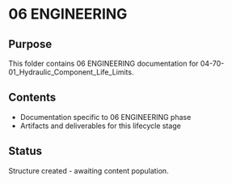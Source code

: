 # 06 ENGINEERING

## Purpose
This folder contains 06 ENGINEERING documentation for 04-70-01_Hydraulic_Component_Life_Limits.

## Contents
- Documentation specific to 06 ENGINEERING phase
- Artifacts and deliverables for this lifecycle stage

## Status
Structure created - awaiting content population.
